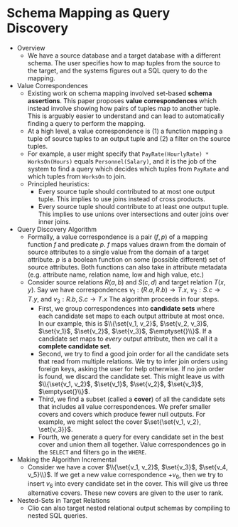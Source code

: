 # Schema Mapping as Query Discovery
- Overview
    - We have a source database and a target database with a different schema.
      The user specifies how to map tuples from the source to the target, and
      the systems figures out a SQL query to do the mapping.
- Value Correspondences
    - Existing work on schema mapping involved set-based __schema assertions__.
      This paper proposes __value correspondences__ which instead involve
      showing how pairs of tuples map to another tuple. This is arguably easier
      to understand and can lead to automatically finding a query to perform
      the mapping.
    - At a high level, a value correspondence is (1) a function mapping a tuple
      of source tuples to an output tuple and (2) a filter on the source
      tuples.
    - For example, a user might specify that `PayRate(HourlyRate) *
      WorksOn(Hours)` equals `Personnel(Salary)`, and it is the job of the
      system to find a query which decides which tuples from `PayRate` and
      which tuples from `WorksOn` to join.
    - Principled heuristics:
        - Every source tuple should contributed to at most one output tuple.
          This implies to use joins instead of cross products.
        - Every source tuple should contribute to at least one output tuple.
          This implies to use unions over intersections and outer joins over
          inner joins.
- Query Discovery Algorithm
    - Formally, a value correspondence is a pair $(f, p)$ of a mapping function
      $f$ and predicate $p$. $f$ maps values drawn from the domain of source
      attributes to a single value from the domain of a target attribute. $p$
      is a boolean function on some (possible different) set of source
      attributes. Both functions can also take in attribute metadata (e.g.
      attribute name, relation name, low and high value, etc.)
    - Consider source relations $R(a, b)$ and $S(c, d)$ and target
      relation $T(x, y)$. Say we have correspondences $v_1: (R.a, R.b) \to
      T.x$, $v_2: S.c \to T.y$, and $v_3: R.b, S.c \to T.x$ The algorithm
      proceeds in four steps.
      - First, we group correspondences into __candidate sets__ where each
        candidate set maps to each output attribute at most once. In our
        example, this is $\\{\set{v_1, v_2}$, $\set{v_2, v_3}$, $\set{v_1}$,
        $\set{v_2}$, $\set{v_3}$, $\emptyset{}\\}$. If a candidate set maps to
        _every_ output attribute, then we call it a __complete candidate set__.
      - Second, we try to find a good join order for all the candidate sets
        that read from multiple relations. We try to infer join orders using
        foreign keys, asking the user for help otherwise. If no join order is
        found, we discard the candidate set. This might leave us with
        $\\{\set{v_1, v_2}$, $\set{v_1}$, $\set{v_2}$, $\set{v_3}$,
        $\emptyset{}\\}$.
      - Third, we find a subset (called a __cover__) of all the candidate sets
        that includes all value correspondences. We prefer smaller covers and
        covers which produce fewer null outputs. For example, we might select
        the cover $\set{\set{v_1, v_2}, \set{v_3}}$.
      - Fourth, we generate a query for every candidate set in the best cover
        and union them all together. Value correspondences go in the `SELECT`
        and filters go in the `WHERE`.
- Making the Algorithm Incremental
    - Consider we have a cover $\\{\set{v_1, v_2}$, $\set{v_3}$, $\set{v_4,
      v_5}\\}$. If we get a new value correspondence $+v_6$, then we try to
      insert $v_6$ into every candidate set in the cover. This will give us
      three alternative covers. These new covers are given to the user to rank.
- Nested-Sets in Target Relations
    - Clio can also target nested relational output schemas by compiling to
      nested SQL queries.
